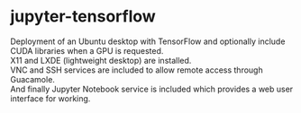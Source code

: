 # jupyter-tensorflow

Deployment of an Ubuntu desktop with TensorFlow and optionally include CUDA libraries when a GPU is requested.  
X11 and LXDE (lightweight desktop) are installed.  
VNC and SSH services are included to allow remote access through Guacamole.  
And finally Jupyter Notebook service is included which provides a web user interface for working.  
